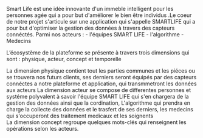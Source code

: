 Smart Life est une idée innovante d'un immeble intelligent pour les personnes agée qui a pour but d'améliorer le bien être individus .Le coeur de notre projet s'articule sur une application qui s'appelle SMARTLIFE qui a pour but d'optimiser la gestion des données à travers des capteurs connéctés. 
Parmi nos acteurs : - l'équipes SMART LIFE
                    - l'algorithme
                    - Medecins

L’écosystème de la plateforme se présente à travers trois dimensions qui sont : physique, acteur, concept et temporelle

La dimension physique contient tout les parties communes et les piéces ou se trouvera nos futurs clients, ses derniers seront équipés par des capteurs connéctes a notre plateforme et application, qui transmmetront les données aux acteurs 
La dimension acteur se compose de differentes personnes et systéme polyvalent à savoir l'équipe SMART LIFE qui s'en chargera de la gestion des données ainsi que la cordination, L'algorithme qui prendra en charge la collecte des données et le trasfert de ses derniers, les medecins qui s'occuperont des traitement medicaux et les soignents  
La dimension concept regroupe quelques mots-clés qui renseignent les opérations selon les acteurs. 
